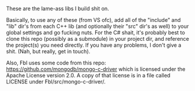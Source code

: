 These are the lame-ass libs I build shit on.

Basically, to use any of these (from VS ofc), add all of the "include" and "lib" dir's from each C++ lib (and optionally their "src" dir's as well) to your global settings and go fucking nuts. For the C# shait, it's probably best to clone this repo (possibly as a submodule) in your project dir, and reference the project(s) you need directly. If you have any problems, I don't give a shit. (Nah, but really, get in touch).

Also, Fbl uses some code from this repo: https://github.com/mongodb/mongo-c-driver which is licensed under the Apache License version 2.0. A copy of that license is in a file called LICENSE under Fbl/src/mongo-c-driver/.
